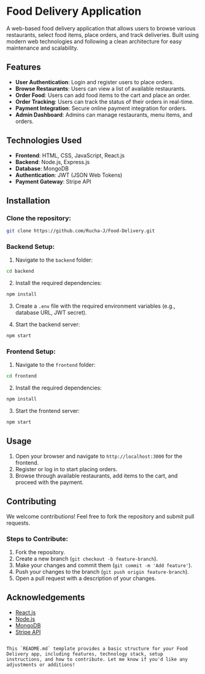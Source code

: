 # Food Delivery Application

A web-based food delivery application that allows users to browse various restaurants, select food items, place orders, and track deliveries. Built using modern web technologies and following a clean architecture for easy maintenance and scalability.

## Features

- **User Authentication**: Login and register users to place orders.
- **Browse Restaurants**: Users can view a list of available restaurants.
- **Order Food**: Users can add food items to the cart and place an order.
- **Order Tracking**: Users can track the status of their orders in real-time.
- **Payment Integration**: Secure online payment integration for orders.
- **Admin Dashboard**: Admins can manage restaurants, menu items, and orders.

## Technologies Used

- **Frontend**: HTML, CSS, JavaScript, React.js
- **Backend**: Node.js, Express.js
- **Database**: MongoDB
- **Authentication**: JWT (JSON Web Tokens)
- **Payment Gateway**: Stripe API

## Installation

### Clone the repository:

```bash
git clone https://github.com/Rucha-J/Food-Delivery.git
```

### Backend Setup:

1. Navigate to the `backend` folder:

```bash
cd backend
```

2. Install the required dependencies:

```bash
npm install
```

3. Create a `.env` file with the required environment variables (e.g., database URL, JWT secret).

4. Start the backend server:

```bash
npm start
```

### Frontend Setup:

1. Navigate to the `frontend` folder:

```bash
cd frontend
```

2. Install the required dependencies:

```bash
npm install
```

3. Start the frontend server:

```bash
npm start
```

## Usage

1. Open your browser and navigate to `http://localhost:3000` for the frontend.
2. Register or log in to start placing orders.
3. Browse through available restaurants, add items to the cart, and proceed with the payment.

## Contributing

We welcome contributions! Feel free to fork the repository and submit pull requests.

### Steps to Contribute:

1. Fork the repository.
2. Create a new branch (`git checkout -b feature-branch`).
3. Make your changes and commit them (`git commit -m 'Add feature'`).
4. Push your changes to the branch (`git push origin feature-branch`).
5. Open a pull request with a description of your changes.

## Acknowledgements

- [React.js](https://reactjs.org/)
- [Node.js](https://nodejs.org/)
- [MongoDB](https://www.mongodb.com/)
- [Stripe API](https://stripe.com/docs)
```

This `README.md` template provides a basic structure for your Food Delivery app, including features, technology stack, setup instructions, and how to contribute. Let me know if you'd like any adjustments or additions!
